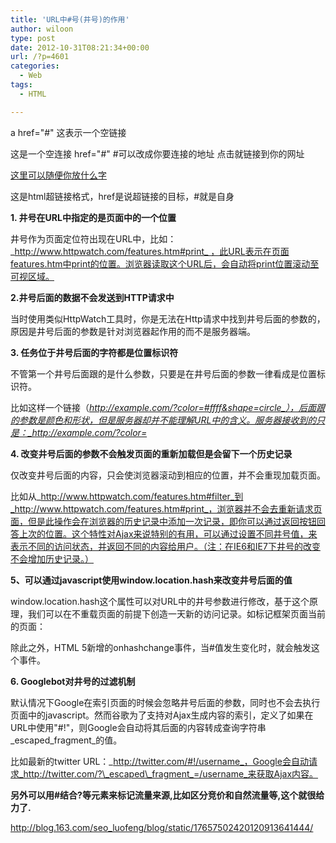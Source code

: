 ```yaml
---
title: 'URL中#号(井号)的作用'
author: wiloon
type: post
date: 2012-10-31T08:21:34+00:00
url: /?p=4601
categories:
  - Web
tags:
  - HTML

---
```

a href="#" 这表示一个空链接

<a href="#"> </a>  这是一个空连接
href="#"   #可以改成你要连接的地址   点击就链接到你的网址

  <a href="#">这里可以随便你放什么字</a>

这是html超链接格式，href是说超链接的目标，#就是自身

**1. 井号在URL中指定的是页面中的一个位置**

井号作为页面定位符出现在URL中，比如：_http://www.httpwatch.com/features.htm#print_ ，此URL表示在页面features.htm中print的位置。浏览器读取这个URL后，会自动将print位置滚动至可视区域。

**2.井号后面的数据不会发送到HTTP请求中**

当时使用类似HttpWatch工具时，你是无法在Http请求中找到井号后面的参数的，原因是井号后面的参数是针对浏览器起作用的而不是服务器端。

**3. 任务位于井号后面的字符都是位置标识符**

不管第一个井号后面跟的是什么参数，只要是在井号后面的参数一律看成是位置标识符。

比如这样一个链接（_http://example.com/?color=#ffff&shape=circle_），后面跟的参数是颜色和形状，但是服务器却并不能理解URL中的含义。服务器接收到的只是：_http://example.com/?color=_

**4. 改变井号后面的参数不会触发页面的重新加载但是会留下一个历史记录**

仅改变井号后面的内容，只会使浏览器滚动到相应的位置，并不会重现加载页面。

比如从_http://www.httpwatch.com/features.htm#filter_到_http://www.httpwatch.com/features.htm#print_，浏览器并不会去重新请求页面，但是此操作会在浏览器的历史记录中添加一次记录，即你可以通过返回按钮回答上次的位置。这个特性对Ajax来说特别的有用，可以通过设置不同井号值，来表示不同的访问状态，并返回不同的内容给用户。（注：在IE6和IE7下井号的改变不会增加历史记录。）

**5、可以通过javascript使用window.location.hash来改变井号后面的值**

window.location.hash这个属性可以对URL中的井号参数进行修改，基于这个原理，我们可以在不重载页面的前提下创造一天新的访问记录。如标记框架页面当前的页面：

除此之外，HTML 5新增的onhashchange事件，当#值发生变化时，就会触发这个事件。

**6. Googlebot对井号的过滤机制**

默认情况下Google在索引页面的时候会忽略井号后面的参数，同时也不会去执行页面中的javascript。然而谷歌为了支持对Ajax生成内容的索引，定义了如果在URL中使用"#!"，则Google会自动将其后面的内容转成查询字符串\_escaped\_fragment_的值。

比如最新的twitter URL：_http://twitter.com/#!/username_，Google会自动请求_http://twitter.com/?\_escaped\_fragment_=/username_来获取Ajax内容。

**另外可以用#结合?等元素来标记流量来源,比如区分竞价和自然流量等,这个就很给力了.**


<http://blog.163.com/seo_luofeng/blog/static/17657502420120913641444/>

